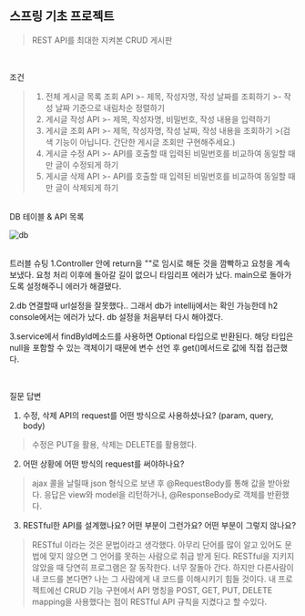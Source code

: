 스프링 기초 프로젝트
----------
>REST API를 최대한 지켜본 CRUD 게시판

<br>


조건
>1. 전체 게시글 목록 조회 API
    >- 제목, 작성자명, 작성 날짜를 조회하기
    >- 작성 날짜 기준으로 내림차순 정렬하기
>2. 게시글 작성 API
    >- 제목, 작성자명, 비밀번호, 작성 내용을 입력하기
>3. 게시글 조회 API
    >- 제목, 작성자명, 작성 날짜, 작성 내용을 조회하기 
    >(검색 기능이 아닙니다. 간단한 게시글 조회만 구현해주세요.)
>4. 게시글 수정 API
    >- API를 호출할 때 입력된 비밀번호를 비교하여 동일할 때만 글이 수정되게 하기
>5. 게시글 삭제 API
    >- API를 호출할 때 입력된 비밀번호를 비교하여 동일할 때만 글이 삭제되게 하기

<br>
DB 테이블 & API 목록

![db](https://user-images.githubusercontent.com/59018674/169964479-b1c3a6a3-ee48-4ca7-b7a3-adb4c4d80d10.png)

<br>
트러블 슈팅
1.Controller 안에 return을 ""로 임시로 해둔 것을 깜빡하고 요청을 계속 보냈다. 요청 처리 이후에 돌아갈 길이 없으니 타임리프 에러가 났다. main으로 돌아가도록 설정해주니 에러가 해결됐다.

2.db 연결할때 url설정을 잘못했다.. 그래서 db가 intellij에서는 확인 가능한데 h2 console에서는 에러가 났다. db 설정을 처음부터 다시 해야겠다.

3.service에서 findById메소드를 사용하면 Optional 타입으로 반환된다. 해당 타입은 null을 포함할 수 있는 객체이기 때문에 변수 선언 후 get()메서드로 값에 직접 접근했다.

<br>

질문 답변
1. 수정, 삭제 API의 request를 어떤 방식으로 사용하셨나요? (param, query, body)
>수정은 PUT을 활용, 삭제는 DELETE를 활용했다.
2. 어떤 상황에 어떤 방식의 request를 써야하나요?
>ajax 콜을 날릴때 json 형식으로 보낸 후 @RequestBody를 통해 값을 받아왔다. 응답은 view와 model을 리턴하거나, @ResponseBody로 객체를 반환했다.
3. RESTful한 API를 설계했나요? 어떤 부분이 그런가요? 어떤 부분이 그렇지 않나요?
>RESTful 이라는 것은 문법이라고 생각했다. 아무리 단어를 많이 알고 있어도 문법에 맞지 않으면 그 언어를 못하는 사람으로 취급 받게 된다. RESTful을 지키지 않았을 때 당연히 프로그램은 잘 동작한다. 너무 잘돌아 간다. 하지만 다른사람이 내 코드를 본다면? 나는 그 사람에게 내 코드를 이해시키기 힘들 것이다. 내 프로젝트에선 CRUD 기능 구현에서 API 명칭을 POST, GET, PUT, DELETE mapping을 사용했다는 점이 RESTful API 규칙을 지켰다고 할 수있다.
>


